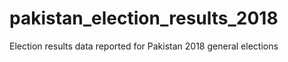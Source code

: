 # pakistan_election_results_2018
Election results data reported for Pakistan 2018 general elections
